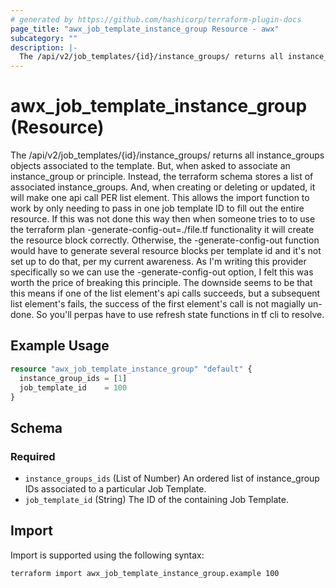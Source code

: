 ```yaml
---
# generated by https://github.com/hashicorp/terraform-plugin-docs
page_title: "awx_job_template_instance_group Resource - awx"
subcategory: ""
description: |-
  The /api/v2/job_templates/{id}/instance_groups/ returns all instance_groups objects associated to the template. But, when asked to associate an instance_group or principle. Instead, the terraform schema stores a list of associated instance_groups. And, when creating or deleting or updated, it will make one api call PER list element. This allows the import function to work by only needing to pass in one job template ID to fill out the entire resource. If this was not done this way then when someone tries to to use the terraform plan -generate-config-out=./file.tf functionality it will create the resource block correctly. Otherwise, the -generate-config-out function would have to generate several resource blocks per template id and it's not set up to do that, per my current awareness. As I'm writing this provider specifically so we can use the -generate-config-out option, I felt this was worth the price of breaking this principle. The downside seems to be that this means if one of the list element's api calls succeeds, but a subsequent list element's fails, the success of the first element's call is not magially un-done. So you'll perpas have to use refresh state functions in tf cli to resolve.
---
```


# awx_job_template_instance_group (Resource)

The /api/v2/job_templates/{id}/instance_groups/ returns all instance_groups objects associated to the template. But, when asked to associate an instance_group or principle. Instead, the terraform schema stores a list of associated instance_groups. And, when creating or deleting or updated, it will make one api call PER list element. This allows the import function to work by only needing to pass in one job template ID to fill out the entire resource. If this was not done this way then when someone tries to to use the terraform plan -generate-config-out=./file.tf functionality it will create the resource block correctly. Otherwise, the -generate-config-out function would have to generate several resource blocks per template id and it's not set up to do that, per my current awareness. As I'm writing this provider specifically so we can use the -generate-config-out option, I felt this was worth the price of breaking this principle. The downside seems to be that this means if one of the list element's api calls succeeds, but a subsequent list element's fails, the success of the first element's call is not magially un-done. So you'll perpas have to use refresh state functions in tf cli to resolve.

## Example Usage

```terraform
resource "awx_job_template_instance_group" "default" {
  instance_group_ids = [1]
  job_template_id    = 100
}
```

<!-- schema generated by tfplugindocs -->
## Schema

### Required

- `instance_groups_ids` (List of Number) An ordered list of instance_group IDs associated to a particular Job Template.
- `job_template_id` (String) The ID of the containing Job Template.

## Import

Import is supported using the following syntax:

```shell
terraform import awx_job_template_instance_group.example 100
```
